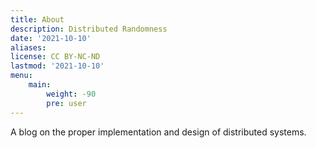 ```yaml
---
title: About
description: Distributed Randomness
date: '2021-10-10'
aliases:
license: CC BY-NC-ND
lastmod: '2021-10-10'
menu:
    main: 
        weight: -90
        pre: user
---
```

A blog on the proper implementation and design of distributed systems. 

